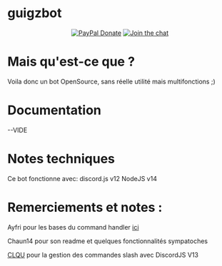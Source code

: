 # guigzbot

<p align="center">
  <a href="https://www.paypal.me/guillaumearnx"><img src="https://img.shields.io/badge/-PayPal-%2300457C?logo=paypal&style=for-the-badge" alt="PayPal Donate"></a>
  <a href="https://discord.gg/BrE65m6tKc"><img src="https://img.shields.io/discord/840647292864430080.svg?color=blue&label=discord&logo=discord&style=for-the-badge" alt="Join the chat"></a>
</p>

# Mais qu'est-ce que ?

Voila donc un bot OpenSource, sans réelle utilité mais multifonctions ;)

# Documentation

--VIDE

# Notes techniques

Ce bot fonctionne avec:
discord.js v12
NodeJS v14

# Remerciements et notes :

Ayfri pour les bases du command handler [ici](https://github.com/Ayfri/basicCommandHandler)

Chaun14 pour son readme et quelques fonctionnalités sympatoches

[CLQU](https://github.com/clqu) pour la gestion des commandes slash avec DiscordJS V13
